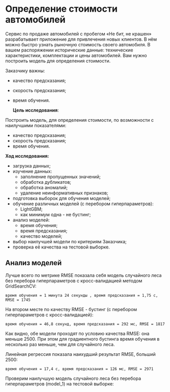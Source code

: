 # Определение стоимости автомобилей
Сервис по продаже автомобилей с пробегом «Не бит, не крашен» разрабатывает приложение для привлечения новых клиентов. В нём можно быстро узнать рыночную стоимость своего автомобиля. В вашем распоряжении исторические данные: технические характеристики, комплектации и цены автомобилей. Вам нужно построить модель для определения стоимости. 

Заказчику важны:

- качество предсказания;
- скорость предсказания;
- время обучения.

  **Цель исследования**:
    
Построить модель, для определения стоимости, по возможности с наилучшими показателями:
- качество предсказания;
- скорость предсказания;
- время обучения.
    
**Ход исследования:** 
- загрузка данных;
- изучение данных:
    - заполнение пропущенных значений;
    - обработка дубликатов;
    - обработка аномалий;
    - удаление неинформативных признаков;
- подготовка выборок для обучения моделей;
- обучение различных моделей (с перебором гиперпараметров):
    - LightGBM;
    - как минимум одна - не бустинг;
- анализ моделей:
    - время обучения;
    - время предсказания;
    - качество моделей;
- выбор наилучшей модели по критериям Заказчика;
- проверка её качества на тестовой выборке.

 ## Анализ моделей
 Лучше всего по метрике RMSE показала себя модель случайного леса без перебора гиперпараметров с кросс-валидацией методом GridSearchCV: 
    
    время обучения = 1 минута 24 секунды , время предсказания = 1,75 с, RMSE = 1745
    
На втором месте по качеству RMSE - бустинг (с перебором гиперпараметров с кросс-валидацией):
    
    время обучения = 46,8 секунд, время предсказания = 292 мс, RMSE = 1817
    
Как видно, обе модели проходят по условию качества RMSE: она меньше 2500. При этом для градиентного бустинга время обучения в несколько раз меньше, чем для случайного леса.

Линейная регрессия показала наихудший результат RMSE, больший 2500:

    время обучения = 17,4 с, время предсказания = 126 мс, RMSE = 2971
    
Проверим наилучшую модель случайного леса без перебора гиперпараметров (model_1) на тестовой выборке:
